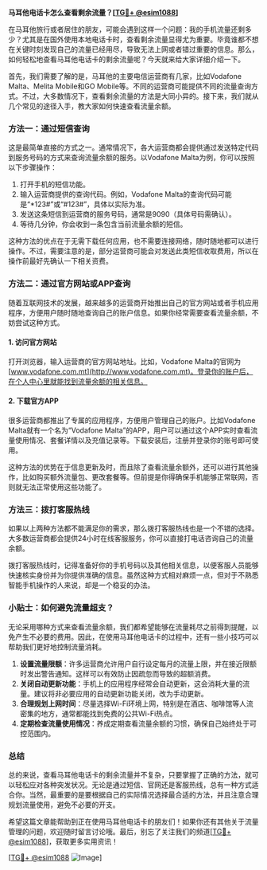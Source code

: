 **马耳他电话卡怎么查看剩余流量？[[TG💪+ @esim1088](https://t.me/s/esim1088)]**

在马耳他旅行或者居住的朋友，可能会遇到这样一个问题：我的手机流量还剩多少？尤其是在国外使用本地电话卡时，查看剩余流量显得尤为重要。毕竟谁都不想在关键时刻发现自己的流量已经用尽，导致无法上网或者错过重要的信息。那么，如何轻松地查看马耳他电话卡的剩余流量呢？今天就来给大家详细介绍一下。

首先，我们需要了解的是，马耳他的主要电信运营商有几家，比如Vodafone Malta、Melita Mobile和GO Mobile等。不同的运营商可能提供不同的流量查询方式。不过，大多数情况下，查看剩余流量的方法是大同小异的。接下来，我们就从几个常见的途径入手，教大家如何快速查看流量余额。

### 方法一：通过短信查询

这是最简单直接的方式之一。通常情况下，各大运营商都会提供通过发送特定代码到服务号码的方式来查询流量余额的服务。以Vodafone Malta为例，你可以按照以下步骤操作：

1. 打开手机的短信功能。
2. 输入运营商提供的查询代码。例如，Vodafone Malta的查询代码可能是“*123#”或“#123#”，具体以实际为准。
3. 发送这条短信到运营商的服务号码，通常是9090（具体号码需确认）。
4. 等待几分钟，你会收到一条包含当前流量余额的短信。

这种方法的优点在于无需下载任何应用，也不需要连接网络，随时随地都可以进行操作。不过，需要注意的是，部分运营商可能会对发送此类短信收取费用，所以在操作前最好先确认一下相关资费。

### 方法二：通过官方网站或APP查询

随着互联网技术的发展，越来越多的运营商开始推出自己的官方网站或者手机应用程序，方便用户随时随地查询自己的账户信息。如果你经常需要查看流量余额，不妨尝试这种方式。

#### 1. 访问官方网站

打开浏览器，输入运营商的官方网站地址。比如，Vodafone Malta的官网为[www.vodafone.com.mt](http://www.vodafone.com.mt)。登录你的账户后，在个人中心里就能找到流量余额的相关信息。

#### 2. 下载官方APP

很多运营商都推出了专属的应用程序，方便用户管理自己的账户。比如Vodafone Malta就有一个名为“Vodafone Malta”的APP，用户可以通过这个APP实时查看流量使用情况、套餐详情以及充值记录等。下载安装后，注册并登录你的账号即可使用。

这种方法的优势在于信息更新及时，而且除了查看流量余额外，还可以进行其他操作，比如购买额外流量包、更改套餐等。但前提是你得确保手机能够正常联网，否则就无法正常使用这些功能了。

### 方法三：拨打客服热线

如果以上两种方法都不能满足你的需求，那么拨打客服热线也是一个不错的选择。大多数运营商都会提供24小时在线客服服务，你可以直接打电话咨询自己的流量余额。

拨打客服热线时，记得准备好你的手机号码以及其他相关信息，以便客服人员能够快速核实身份并为你提供准确的信息。虽然这种方式相对麻烦一点，但对于不熟悉智能手机操作的人来说，却是一个稳妥的办法。

### 小贴士：如何避免流量超支？

无论采用哪种方式来查看流量余额，我们都希望能够在流量耗尽之前得到提醒，以免产生不必要的费用。因此，在使用马耳他电话卡的过程中，还有一些小技巧可以帮助我们更好地控制流量消耗。

1. **设置流量限额**：许多运营商允许用户自行设定每月的流量上限，并在接近限额时发出警告通知。这样可以有效防止因疏忽而导致的超额消费。
2. **关闭自动更新功能**：手机上的应用程序经常会自动更新，这会消耗大量的流量。建议将非必要应用的自动更新功能关闭，改为手动更新。
3. **合理规划上网时间**：尽量选择Wi-Fi环境上网，特别是在酒店、咖啡馆等人流密集的地方，通常都能找到免费的公共Wi-Fi热点。
4. **定期检查流量使用情况**：养成定期查看流量余额的习惯，确保自己始终处于可控范围内。

### 总结

总的来说，查看马耳他电话卡的剩余流量并不复杂，只要掌握了正确的方法，就可以轻松应对各种突发状况。无论是通过短信、官网还是客服热线，总有一种方式适合你。当然，最重要的是要根据自己的实际情况选择最合适的方法，并且注意合理规划流量使用，避免不必要的开支。

希望这篇文章能帮助到正在使用马耳他电话卡的朋友们！如果你还有其他关于流量管理的问题，欢迎随时留言讨论哦。最后，别忘了关注我们的频道[[TG💪+ @esim1088](https://t.me/s/esim1088)]，获取更多实用资讯！

[[TG💪+ @esim1088](https://t.me/s/esim1088) ![Image](https://i.postimg.cc/4NQfJmqS/Snipaste-2025-05-13-00-14-12.png)]
